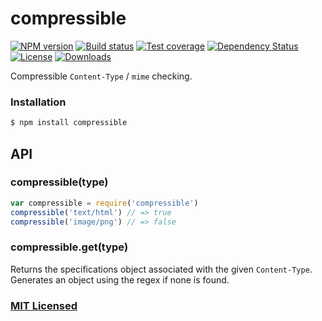 # compressible

[![NPM version][npm-image]][npm-url]
[![Build status][travis-image]][travis-url]
[![Test coverage][coveralls-image]][coveralls-url]
[![Dependency Status][david-image]][david-url]
[![License][license-image]][license-url]
[![Downloads][downloads-image]][downloads-url]

Compressible `Content-Type` / `mime` checking.

### Installation

```bash
$ npm install compressible
```

## API

### compressible(type)

```js
var compressible = require('compressible')
compressible('text/html') // => true
compressible('image/png') // => false
```

### compressible.get(type)

Returns the specifications object associated with the given `Content-Type`.
Generates an object using the regex if none is found.

### [MIT Licensed](LICENSE)

[npm-image]: https://img.shields.io/npm/v/compressible.svg?style=flat-square
[npm-url]: https://npmjs.org/package/compressible
[github-tag]: http://img.shields.io/github/tag/jshttp/compressible.svg?style=flat-square
[github-url]: https://github.com/jshttp/compressible/tags
[travis-image]: https://img.shields.io/travis/jshttp/compressible.svg?style=flat-square
[travis-url]: https://travis-ci.org/jshttp/compressible
[coveralls-image]: https://img.shields.io/coveralls/jshttp/compressible.svg?style=flat-square
[coveralls-url]: https://coveralls.io/r/jshttp/compressible?branch=master
[david-image]: http://img.shields.io/david/jshttp/compressible.svg?style=flat-square
[david-url]: https://david-dm.org/jshttp/compressible
[license-image]: http://img.shields.io/npm/l/compressible.svg?style=flat-square
[license-url]: LICENSE
[downloads-image]: http://img.shields.io/npm/dm/compressible.svg?style=flat-square
[downloads-url]: https://npmjs.org/package/compressible
